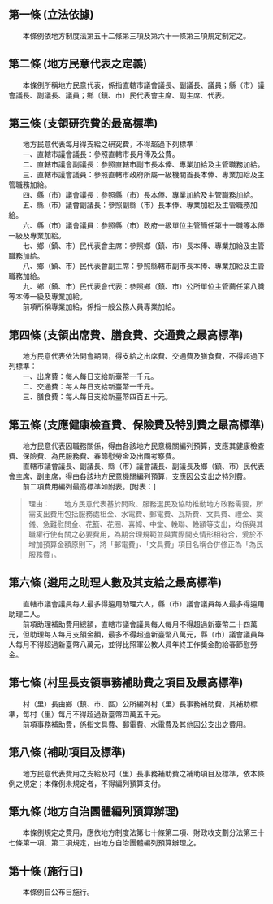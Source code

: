 第一條 (立法依據)
-----------------
　　本條例依地方制度法第五十二條第三項及第六十一條第三項規定制定之。  


第二條 (地方民意代表之定義)
---------------------------
　　本條例所稱地方民意代表，係指直轄市議會議長、副議長、議員；縣（市）議會議長、副議長、議員；鄉（鎮、市）民代表會主席、副主席、代表。  


第三條 (支領研究費的最高標準)
-----------------------------
　　地方民意代表每月得支給之研究費，不得超過下列標準：  
　　一、直轄市議會議長：參照直轄市長月俸及公費。  
　　二、直轄市議會副議長：參照直轄市副市長本俸、專業加給及主管職務加給。  
　　三、直轄市議會議員：參照直轄市政府所屬一級機關首長本俸、專業加給及主管職務加給。  
　　四、縣（市）議會議長：參照縣（市）長本俸、專業加給及主管職務加給。  
　　五、縣（市）議會副議長：參照副縣（市）長本俸、專業加給及主管職務加給。  
　　六、縣（市）議會議員：參照縣（市）政府一級單位主管簡任第十一職等本俸一級及專業加給。  
　　七、鄉（鎮、市）民代表會主席：參照鄉（鎮、市）長本俸、專業加給及主管職務加給。  
　　八、鄉（鎮、市）民代表會副主席：參照縣轄市副市長本俸、專業加給及主管職務加給。  
　　九、鄉（鎮、市）民代表會代表：參照鄉（鎮、市）公所單位主管薦任第八職等本俸一級及專業加給。  
　　前項所稱專業加給，係指一般公務人員專業加給。  


第四條 (支領出席費、膳食費、交通費之最高標準)
---------------------------------------------
　　地方民意代表依法開會期間，得支給之出席費、交通費及膳食費，不得超過下列標準：  
　　一、出席費：每人每日支給新臺幣一千元。  
　　二、交通費：每人每日支給新臺幣一千元。  
　　三、膳食費：每人每日支給新臺幣四百五十元。  


第五條 (支應健康檢查費、保險費及特別費之最高標準)
-------------------------------------------------
　　地方民意代表因職務關係，得由各該地方民意機關編列預算，支應其健康檢查費、保險費、為民服務費、春節慰勞金及出國考察費。  
　　直轄市議會議長、副議長、縣（市）議會議長、副議長及鄉（鎮、市）民代表會主席、副主席，得由各該地方民意機關編列預算，支應因公支出之特別費。  
　　前二項費用編列最高標準如附表。[附表：]  
> 理由：　　地方民意代表基於問政、服務選民及協助推動地方政務需要，所需支出費用包括服務處租金、水電費、郵電費、瓦斯費、文具費、禮金、奠儀、急難慰問金、花籃、花圈、喜幛、中堂、輓聯、輓額等支出，均係與其職權行使有關之必要費用，為期合理規範並與實際開支情形相符合，爰於不增加預算金額原則下，將「郵電費」、「文具費」項目名稱合併修正為「為民服務費」。



第六條 (遴用之助理人數及其支給之最高標準)
-----------------------------------------
　　直轄市議會議員每人最多得遴用助理六人，縣（市）議會議員每人最多得遴用助理二人。  
　　前項助理補助費用總額，直轄市議會議員每人每月不得超過新臺幣二十四萬元，但助理每人每月支領金額，最多不得超過新臺幣八萬元，縣（市）議會議員每人每月不得超過新臺幣八萬元，並得比照軍公教人員年終工作獎金酌給春節慰勞金。  


第七條 (村里長支領事務補助費之項目及最高標準)
---------------------------------------------
　　村（里）長由鄉（鎮、市、區）公所編列村（里）長事務補助費，其補助標準，每村（里）每月不得超過新臺幣四萬五千元。  
　　前項事務補助費，係指文具費、郵電費、水電費及其他因公支出之費用。  


第八條 (補助項目及標準)
-----------------------
　　地方民意代表費用之支給及村（里）長事務補助費之補助項目及標準，依本條例之規定；本條例未規定者，不得編列預算支付。  


第九條 (地方自治團體編列預算辦理)
---------------------------------
　　本條例規定之費用，應依地方制度法第七十條第二項、財政收支劃分法第三十七條第一項、第二項規定，由地方自治團體編列預算辦理之。  


第十條 (施行日)
---------------
　　本條例自公布日施行。